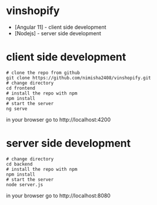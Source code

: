 # vinshopify

* [Angular 11] - client side development
* [Nodejs] - server side development

# client side development
    # clone the repo from github
    git clone https://github.com/nimisha2408/vinshopify.git 
    # change directory
    cd frontend
    # install the repo with npm
    npm install
    # start the server
    ng serve
in your browser go to http://localhost:4200    

# server side development
    # change directory
    cd backend
    # install the repo with npm
    npm install
    # start the server
    node server.js
in your browser go to http://localhost:8080  
